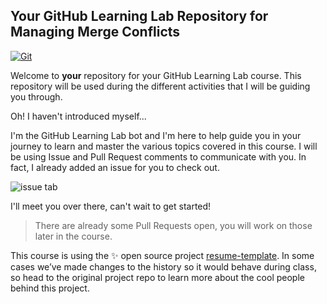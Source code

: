## Your GitHub Learning Lab Repository for Managing Merge Conflicts

[![Git](https://app.soluble.cloud/api/v1/public/badges/5019330c-e85f-4d0c-ab6a-150ff5edf12c.svg?orgId=606740420041)](https://app.soluble.cloud/repos/details/github.com/alliefick/merge-conflicts?orgId=606740420041)  

Welcome to **your** repository for your GitHub Learning Lab course. This repository will be used during the different activities that I will be guiding you through.

Oh! I haven't introduced myself...

I'm the GitHub Learning Lab bot and I'm here to help guide you in your journey to learn and master the various topics covered in this course. I will be using Issue and Pull Request comments to communicate with you. In fact, I already added an issue for you to check out.

![issue tab](https://lab.github.com/public/images/issue_tab.png)

I'll meet you over there, can't wait to get started!

> There are already some Pull Requests open, you will work on those later in the course.

This course is using the :sparkles: open source project [resume-template](https://github.com/jglovier/resume-template). In some cases we’ve made changes to the history so it would behave during class, so head to the original project repo to learn more about the cool people behind this project.
